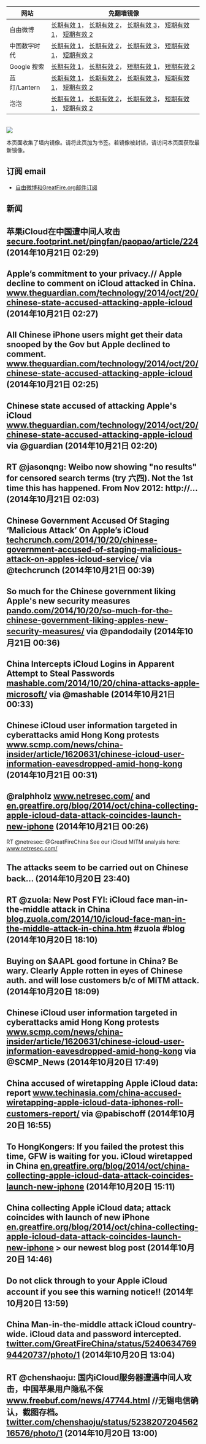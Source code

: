<table>
    <thead>
        <tr>
            <th>网站</th>
            <th>免翻墙镜像</th>
        </tr>
    </thead>
    <tbody>    
        <tr>
            <td>自由微博</td>
            <td>            
                <a href="https://secure.footprint.net/pingfan/fw" target="_BLANK">长期有效 1</a>，            
                <a href="https://edgecastcdn.net/00107ED/freeweibo/" target="_BLANK">长期有效 2</a>，            
                <a href="https://objects.dreamhost.com/freeweibo/index.html" target="_BLANK">长期有效 3</a>，            
                <a href="https://fw3.azurewebsites.net" target="_BLANK">短期有效 1</a>，            
                <a href="https://d2fstso2jh4dhr.cloudfront.net" target="_BLANK">短期有效 2</a>
            </td>
        </tr>    
        <tr>
            <td>中国数字时代</td>
            <td>            
                <a href="https://secure.footprint.net/pingfan/cdt" target="_BLANK">长期有效 1</a>，            
                <a href="https://edgecastcdn.net/00107ED/cdt/" target="_BLANK">长期有效 2</a>，            
                <a href="https://objects.dreamhost.com/cdt/index.html" target="_BLANK">长期有效 3</a>，            
                <a href="https://770b3.azurewebsites.net" target="_BLANK">短期有效 1</a>，            
                <a href="https://dazdu2iuzl72b.cloudfront.net" target="_BLANK">短期有效 2</a>
            </td>
        </tr>    
        <tr>
            <td>Google 搜索</td>
            <td>            
                <a href="https://edgecastcdn.net/00107ED/g/" target="_BLANK">长期有效 1</a>，            
                <a href="https://objects.dreamhost.com/goo/index.html" target="_BLANK">长期有效 2</a>，            
                <a href="https://865ba.azurewebsites.net" target="_BLANK">短期有效 1</a>，            
                <a href="https://d3vv89cvqbrqlq.cloudfront.net" target="_BLANK">短期有效 2</a>
            </td>
        </tr>    
        <tr>
            <td>蓝灯/Lantern</td>
            <td>            
                <a href="https://secure.footprint.net/pingfan/lantern" target="_BLANK">长期有效 1</a>，            
                <a href="https://edgecastcdn.net/00107ED/lantern/" target="_BLANK">长期有效 2</a>，            
                <a href="https://objects.dreamhost.com/lantern/index.html" target="_BLANK">长期有效 3</a>，            
                <a href="https://c7511.azurewebsites.net" target="_BLANK">短期有效 1</a>，            
                <a href="https://dx1djqjpnvurw.cloudfront.net" target="_BLANK">短期有效 2</a>
            </td>
        </tr>    
        <tr>
            <td>泡泡</td>
            <td>            
                <a href="https://secure.footprint.net/pingfan/paopao" target="_BLANK">长期有效 1</a>，            
                <a href="https://edgecastcdn.net/00107ED/paopao/" target="_BLANK">长期有效 2</a>，            
                <a href="https://objects.dreamhost.com/paopao/index.html" target="_BLANK">长期有效 3</a>，            
                <a href="https://paopao2.azurewebsites.net" target="_BLANK">短期有效 1</a>，            
                <a href="https://d19ysv8o6fv16v.cloudfront.net" target="_BLANK">短期有效 2</a>
            </td>
        </tr>
    </tbody>
</table>
<br/>
<img src="https://raw.githubusercontent.com/greatfire/z/master/logos.gif" />

本页面收集了墙内镜像。请将此页加为书签。若镜像被封锁，请访问本页面获取最新镜像。

## 订阅 email
* <a href="https://b.us7.list-manage.com/subscribe?u=854fca58782082e0cbdf204a0&id=c78949b93c">自由微博和GreatFire.org邮件订阅</a>
    
## 新闻
苹果iCloud在中国遭中间人攻击 <a href="https://secure.footprint.net/pingfan/paopao/article/224" target="_BLANK">secure.footprint.net/pingfan/paopao/article/224</a> (2014年10月21日 02:29)
 ---
Apple’s commitment to your privacy.// Apple decline to comment on iCloud attacked in China. <a href="http://www.theguardian.com/technology/2014/oct/20/chinese-state-accused-attacking-apple-icloud" target="_BLANK">www.theguardian.com/technology/2014/oct/20/chinese-state-accused-attacking-apple-icloud</a> (2014年10月21日 02:27)
 ---
All Chinese iPhone users might get their data snooped by the Gov but Apple declined to comment. <a href="http://www.theguardian.com/technology/2014/oct/20/chinese-state-accused-attacking-apple-icloud" target="_BLANK">www.theguardian.com/technology/2014/oct/20/chinese-state-accused-attacking-apple-icloud</a> (2014年10月21日 02:25)
 ---
Chinese state accused of attacking Apple's iCloud <a href="http://www.theguardian.com/technology/2014/oct/20/chinese-state-accused-attacking-apple-icloud?CMP=twt_gu" target="_BLANK">www.theguardian.com/technology/2014/oct/20/chinese-state-accused-attacking-apple-icloud</a> via @guardian (2014年10月21日 02:20)
 ---
RT @jasonqng: Weibo now showing "no results" for censored search terms (try 六四). Not the 1st time this has happened. From Nov 2012: http://… (2014年10月21日 02:03)
 ---
Chinese Government Accused Of Staging ‘Malicious Attack’ On Apple’s iCloud <a href="http://techcrunch.com/2014/10/20/chinese-government-accused-of-staging-malicious-attack-on-apples-icloud-service/" target="_BLANK">techcrunch.com/2014/10/20/chinese-government-accused-of-staging-malicious-attack-on-apples-icloud-service/</a> via @techcrunch (2014年10月21日 00:39)
 ---
So much for the Chinese government liking Apple's new security measures <a href="http://pando.com/2014/10/20/so-much-for-the-chinese-government-liking-apples-new-security-measures/" target="_BLANK">pando.com/2014/10/20/so-much-for-the-chinese-government-liking-apples-new-security-measures/</a> via @pandodaily (2014年10月21日 00:36)
 ---
China Intercepts iCloud Logins in Apparent Attempt to Steal Passwords <a href="http://mashable.com/2014/10/20/china-attacks-apple-microsoft/#:eyJzIjoidCIsImkiOiJfMDU3NG5oMG41M2ZqeDN0aCJ9" target="_BLANK">mashable.com/2014/10/20/china-attacks-apple-microsoft/</a> via @mashable (2014年10月21日 00:33)
 ---
Chinese iCloud user information targeted in cyberattacks amid Hong Kong protests <a href="http://www.scmp.com/news/china-insider/article/1620631/chinese-icloud-user-information-eavesdropped-amid-hong-kong" target="_BLANK">www.scmp.com/news/china-insider/article/1620631/chinese-icloud-user-information-eavesdropped-amid-hong-kong</a> (2014年10月21日 00:31)
 ---
@ralphholz <a href="http://www.netresec.com/?page=Blog&month=2014-10&post=Chinese-MITM-Attack-on-iCloud" target="_BLANK">www.netresec.com/</a> and <a href="https://en.greatfire.org/blog/2014/oct/china-collecting-apple-icloud-data-attack-coincides-launch-new-iphone" target="_BLANK">en.greatfire.org/blog/2014/oct/china-collecting-apple-icloud-data-attack-coincides-launch-new-iphone</a> (2014年10月21日 00:26)
 ---
RT @netresec: @GreatFireChina See our iCloud MITM analysis here:
<a href="http://www.netresec.com/?page=Blog&month=2014-10&post=Chinese-MITM-Attack-on-iCloud" target="_BLANK">www.netresec.com/</a>

The attacks seem to be carried out on Chinese back… (2014年10月20日 23:40)
 ---
RT @zuola: New Post FYI: iCloud face man-in-the-middle attack in China <a href="http://blog.zuola.com/2014/10/icloud-face-man-in-the-middle-attack-in-china.htm?utm_source=twitterfeed&utm_medium=twitter" target="_BLANK">blog.zuola.com/2014/10/icloud-face-man-in-the-middle-attack-in-china.htm</a> #zuola #blog (2014年10月20日 18:10)
 ---
Buying on $AAPL good fortune in China? Be wary. Clearly Apple rotten in eyes of Chinese auth. and will lose customers b/c of MITM attack. (2014年10月20日 18:09)
 ---
Chinese iCloud user information targeted in cyberattacks amid Hong Kong protests <a href="http://www.scmp.com/news/china-insider/article/1620631/chinese-icloud-user-information-eavesdropped-amid-hong-kong" target="_BLANK">www.scmp.com/news/china-insider/article/1620631/chinese-icloud-user-information-eavesdropped-amid-hong-kong</a> via @SCMP_News (2014年10月20日 17:49)
 ---
China accused of wiretapping Apple iCloud data: report <a href="https://www.techinasia.com/china-accused-wiretapping-apple-icloud-data-iphones-roll-customers-report/" target="_BLANK">www.techinasia.com/china-accused-wiretapping-apple-icloud-data-iphones-roll-customers-report/</a> via @pabischoff (2014年10月20日 16:55)
 ---
To HongKongers: If you failed the protest this time, GFW is waiting for you. iCloud wiretapped in China <a href="https://en.greatfire.org/blog/2014/oct/china-collecting-apple-icloud-data-attack-coincides-launch-new-iphone" target="_BLANK">en.greatfire.org/blog/2014/oct/china-collecting-apple-icloud-data-attack-coincides-launch-new-iphone</a> (2014年10月20日 15:11)
 ---
China collecting Apple iCloud data; attack coincides with launch of new iPhone <a href="https://en.greatfire.org/blog/2014/oct/china-collecting-apple-icloud-data-attack-coincides-launch-new-iphone" target="_BLANK">en.greatfire.org/blog/2014/oct/china-collecting-apple-icloud-data-attack-coincides-launch-new-iphone</a> &gt; our newest blog post (2014年10月20日 14:46)
 ---
Do not click through to your Apple iCloud account if you see this warning notice!! (2014年10月20日 13:59)
 ---
China Man-in-the-middle attack iCloud country-wide. iCloud data and password intercepted. <a href="https://twitter.com/GreatFireChina/status/524063476994420737/photo/1" target="_BLANK">twitter.com/GreatFireChina/status/524063476994420737/photo/1</a> (2014年10月20日 13:04)
 ---
RT @chenshaoju: 国内iCloud服务器遭遇中间人攻击，中国苹果用户隐私不保 <a href="http://www.freebuf.com/news/47744.html?utm_content=buffer64578&utm_medium=social&utm_source=twitter.com&utm_campaign=buffer" target="_BLANK">www.freebuf.com/news/47744.html</a> //无锡电信确认，截图存档。 <a href="https://twitter.com/chenshaoju/status/523820720456216576/photo/1" target="_BLANK">twitter.com/chenshaoju/status/523820720456216576/photo/1</a> (2014年10月20日 13:00)
 ---
